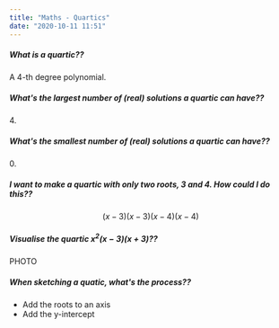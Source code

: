 ```yaml
---
title: "Maths - Quartics"
date: "2020-10-11 11:51"
---
```


##### What is a quartic??
A 4-th degree polynomial.

##### What's the largest number of (real) solutions a quartic can have??
$4$.

##### What's the smallest number of (real) solutions a quartic can have??
$0$.

##### I want to make a quartic with only two roots, $3$ and $4$. How could I do this??
$$
(x-3)(x-3)(x-4)(x-4)
$$

##### Visualise the quartic $x^2(x-3)(x+3)$??
PHOTO

##### When sketching a quatic, what's the process??
* Add the roots to an axis
* Add the y-intercept
